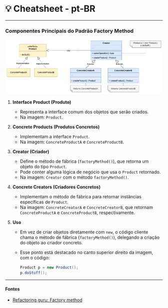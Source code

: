# 💡 Cheatsheet - pt-BR

---

### **Componentes Principais do Padrão Factory Method**

![Factory method](../../images/factory-method.png)

1. **Interface Product (Produto)**

   - Representa a interface comum dos objetos que serão criados.
   - Na imagem: `Product`.

2. **Concrete Products (Produtos Concretos)**

   - Implementam a interface `Product`.
   - Na imagem: `ConcreteProductA` e `ConcreteProductB`.

3. **Creator (Criador)**

   - Define o método de fábrica (`factoryMethod()`), que retorna um objeto do tipo `Product`.
   - Pode conter alguma lógica de negócio que usa o `Product` retornado.
   - Na imagem: `Creator` com o método `factoryMethod()`.

4. **Concrete Creators (Criadores Concretos)**

   - Implementam o método de fábrica para retornar instâncias específicas de `Product`.
   - Na imagem: `ConcreteCreatorA` e `ConcreteCreatorB`, que retornam `ConcreteProductA` e `ConcreteProductB`, respectivamente.

5. **Uso**

   - Em vez de criar objetos diretamente com `new`, o código cliente chama o método de fábrica (`factoryMethod()`), delegando a criação do objeto ao criador concreto.
   - Esse ponto está destacado no canto superior direito da imagem, com o código:

     ```java
     Product p = new Product();
     p.doStuff();
     ```
---

#### Fontes
- [Refactoring guru: Factory method](https://refactoring.guru/design-patterns/factory-method)
